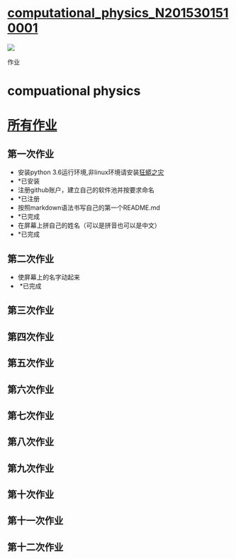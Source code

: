 # [computational_physics_N2015301510001](https://y.qq.com/portal/player.html)
![](http://cdnq.duitang.com/uploads/item/201507/06/20150706081750_zuA3P.thumb.700_0.jpeg)

作业
# compuational physics   
 
# [所有作业](https://github.com/cocolive/computational_physics_N2015301510001/blob/master/homework.md)

 
## 第一次作业
- 安装python 3.6运行环境,非linux环境请安装[狂蟒之灾](https://www.anaconda.com/download)
-  *已安装
- 注册github账户，建立自己的软件池并按要求命名
-  *已注册
- 按照markdown语法书写自己的第一个README.md
-  *已完成
- 在屏幕上拼自己的姓名（可以是拼音也可以是中文）
-  *已完成

## 第二次作业
- 使屏幕上的名字动起来
-  *已完成

## 第三次作业
 
## 第四次作业
 
## 第五次作业
 
## 第六次作业
 
## 第七次作业
 
## 第八次作业
 
## 第九次作业
 
## 第十次作业
 
## 第十一次作业
 
## 第十二次作业


